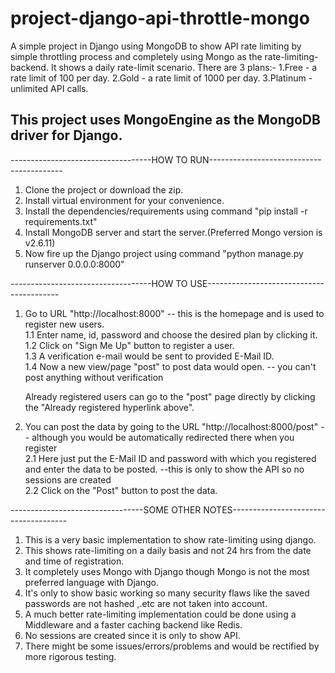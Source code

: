 # project-django-api-throttle-mongo
A simple project in Django using MongoDB to show API rate limiting by simple throttling process and completely using Mongo as the rate-limiting-backend. It shows a daily rate-limit scenario. There are 3 plans:-
1.Free - a rate limit of 100 per day.
2.Gold - a rate limit of 1000 per day.
3.Platinum - unlimited API calls.

## This project uses MongoEngine as the MongoDB driver for Django.


-----------------------------------HOW TO RUN-----------------------------------------

1. Clone the project or download the zip.
2. Install virtual environment for your convenience.
3. Install the dependencies/requirements using command "pip install -r requirements.txt"
4. Install MongoDB server and start the server.(Preferred Mongo version is v2.6.11)
5. Now fire up the Django project using command "python manage.py runserver 0.0.0.0:8000"


-----------------------------------HOW TO USE-----------------------------------------

1. Go to URL "http://localhost:8000"  -- this is the homepage and is used to register new users.  
	1.1 Enter name, id, password and choose the desired plan by clicking it.  
	1.2 Click on "Sign Me Up" button to register a user.  
	1.3 A verification e-mail would be sent to provided E-Mail ID.  
	1.4 Now a new view/page "post" to post data would open. -- you can't post anything without verification  
	
	Already registered users can go to the "post" page directly by clicking the "Already registered hyperlink above".

2. You can post the data by going to the URL "http://localhost:8000/post" -- although you would be automatically redirected there when you register  	
	2.1 Here just put the E-Mail ID and password with which you registered and enter the data to be posted. --this is only to show the API so no sessions are created  
	2.2 Click on the "Post" button to post the data.  



---------------------------------SOME OTHER NOTES-------------------------------------

1. This is a very basic implementation to show rate-limiting using django.  
2. This shows rate-limiting on a daily basis and not 24 hrs from the date and time of registration.  	
3. It completely uses Mongo with Django though Mongo is not the most preferred language with Django.  
4. It's only to show basic working so many security flaws like the saved passwords are not hashed ,.etc are not taken into account.  
5. A much better rate-limiting implementation could be done using a Middleware and a faster caching backend like Redis.  
6. No sessions are created since it is only to show API.  
7. There might be some issues/errors/problems and would be rectified by more rigorous testing.  
